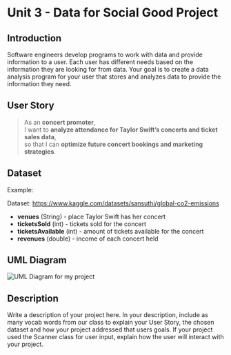 # Unit 3 - Data for Social Good Project 

## Introduction 

Software engineers develop programs to work with data and provide information to a user. Each user has different needs based on the information they are looking for from data. Your goal is to create a data analysis program for your user that stores and analyzes data to provide the information they need. 

## User Story 

> As an **concert promoter**, <br> 
> I want to **analyze attendance for Taylor Swift’s concerts and ticket sales data**, <br> 
> so that I can **optimize future concert bookings and marketing strategies**. 

## Dataset 

Example: 

Dataset: https://www.kaggle.com/datasets/sansuthi/global-co2-emissions 
- **venues** (String) - place Taylor Swift has her concert
- **ticketsSold** (int) - tickets sold for the concert
- **ticketsAvailable** (int) - amount of tickets available for the concert
- **revenues** (double) - income of each concert held

## UML Diagram 

![UML Diagram for my project](nameOfImageFileHere.png) 

## Description 

Write a description of your project here. In your description, include as many vocab words from our class to explain your User Story, the chosen dataset and how your project addressed that users goals. If your project used the Scanner class for user input, explain how the user will interact with your project.
